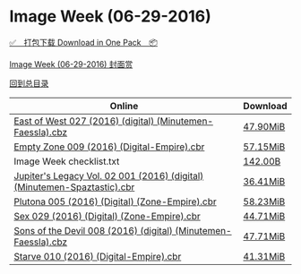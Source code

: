 # Image Week (06-29-2016)

[✅&emsp;打包下载 Download in One Pack&emsp;📦](https://pan.baidu.com/s/1hsISKvi)

[Image Week (06-29-2016) 封面赏](/https://github.com/alicewish/markdown/blob/master/cover/Image-Week-06-29-2016-Covers.md)



[回到总目录](https://github.com/alicewish/markdown/blob/master/Catalogs.md)



Online | Download
--- | ---
[East of West 027 (2016) (digital) (Minutemen-Faessla).cbz](https://github.com/alicewish/markdown/blob/master/comic/East-of-West-027-2016-digital-Minutemen-Faessla-cbz.md) | [47.90MiB](https://pan.baidu.com/s/1hsISKvi#list/path=%2FImage%20Week%202016%20Q2%2FImage%20Week%20%2806-29-2016%29%2F%E3%82%B1%E3%82%B9%E3%82%B5%E3%82%B5%E3%82%AA%E3%82%AA%E3%82%A2%E3%82%A6%E3%82%A8%E3%82%A8%E3%82%B1%E3%82%B5%E3%82%A8%E3%82%BD%E3%82%BB%E3%82%B9%E3%82%A2%E3%82%AF%E3%82%B3%E3%82%B3%E3%82%BF%E3%82%AF%E3%82%BF%E3%82%B5%E3%82%AB%E3%82%A6%E3%82%A8%E3%82%BF%E3%82%BD%E3%82%B7%E3%82%A8%E3%82%AB&parentPath=%2FImage%20Week%202016%20Q2)
[Empty Zone 009 (2016) (Digital-Empire).cbr](https://github.com/alicewish/markdown/blob/master/comic/Empty-Zone-009-2016-Digital-Empire-cbr.md) | [57.15MiB](https://pan.baidu.com/s/1hsISKvi#list/path=%2FImage%20Week%202016%20Q2%2FImage%20Week%20%2806-29-2016%29%2F%E3%82%AB%E3%82%A8%E3%82%AF%E3%82%A6%E3%82%BD%E3%82%B7%E3%82%AA%E3%82%B7%E3%82%BB%E3%82%BD%E3%82%A8%E3%82%BF%E3%82%BD%E3%82%B1%E3%82%A4%E3%82%BB%E3%82%B1%E3%82%AF%E3%82%AD%E3%82%A4%E3%82%BB%E3%82%AD%E3%82%BB%E3%82%BD%E3%82%B1%E3%82%B5%E3%82%AB%E3%82%A4%E3%82%BD%E3%82%B7%E3%82%BB%E3%82%A2&parentPath=%2FImage%20Week%202016%20Q2)
Image Week checklist.txt | [142.00B](https://pan.baidu.com/s/1hsISKvi#list/path=%2FImage%20Week%202016%20Q2%2FImage%20Week%20%2806-29-2016%29%2F%E3%82%A8%E3%82%A2%E3%82%B7%E3%82%B1%E3%82%AF%E3%82%AD%E3%82%AA%E3%82%A8%E3%82%A2%E3%82%AB%E3%82%AA%E3%82%B7%E3%82%A8%E3%82%AB%E3%82%A4%E3%82%B1%E3%82%AB%E3%82%B9%E3%82%AB%E3%82%A2%E3%82%BB%E3%82%A4%E3%82%A6%E3%82%AB%E3%82%A4%E3%82%BD%E3%82%AB%E3%82%BD%E3%82%B9%E3%82%B7%E3%82%A2%E3%82%A4&parentPath=%2FImage%20Week%202016%20Q2)
[Jupiter's Legacy Vol. 02 001 (2016) (digital) (Minutemen-Spaztastic).cbr](https://github.com/alicewish/markdown/blob/master/comic/Jupiters-Legacy-Vol-02-001-2016-digital-Minutemen-Spaztastic-cbr.md) | [36.41MiB](https://pan.baidu.com/s/1hsISKvi#list/path=%2FImage%20Week%202016%20Q2%2FImage%20Week%20%2806-29-2016%29%2F%E3%82%A6%E3%82%AA%E3%82%BF%E3%82%A2%E3%82%A2%E3%82%BB%E3%82%BB%E3%82%BF%E3%82%B5%E3%82%A6%E3%82%B1%E3%82%B7%E3%82%B9%E3%82%BD%E3%82%B9%E3%82%B7%E3%82%AF%E3%82%AA%E3%82%BF%E3%82%B9%E3%82%B5%E3%82%B3%E3%82%A4%E3%82%BF%E3%82%B7%E3%82%BF%E3%82%AF%E3%82%BF%E3%82%AF%E3%82%A4%E3%82%B7%E3%82%B5&parentPath=%2FImage%20Week%202016%20Q2)
[Plutona 005 (2016) (Digital) (Zone-Empire).cbr](https://github.com/alicewish/markdown/blob/master/comic/Plutona-005-2016-Digital-Zone-Empire-cbr.md) | [58.23MiB](https://pan.baidu.com/s/1hsISKvi#list/path=%2FImage%20Week%202016%20Q2%2FImage%20Week%20%2806-29-2016%29%2F%E3%82%BF%E3%82%AA%E3%82%B7%E3%82%A2%E3%82%B7%E3%82%B1%E3%82%AF%E3%82%AF%E3%82%BD%E3%82%B9%E3%82%AB%E3%82%BF%E3%82%BF%E3%82%AD%E3%82%BF%E3%82%B7%E3%82%B1%E3%82%B1%E3%82%B1%E3%82%BD%E3%82%A6%E3%82%B9%E3%82%A4%E3%82%A8%E3%82%B1%E3%82%BD%E3%82%A8%E3%82%AA%E3%82%BF%E3%82%B3%E3%82%A4%E3%82%BB&parentPath=%2FImage%20Week%202016%20Q2)
[Sex 029 (2016) (Digital) (Zone-Empire).cbr](https://github.com/alicewish/markdown/blob/master/comic/Sex-029-2016-Digital-Zone-Empire-cbr.md) | [44.71MiB](https://pan.baidu.com/s/1hsISKvi#list/path=%2FImage%20Week%202016%20Q2%2FImage%20Week%20%2806-29-2016%29%2F%E3%82%B3%E3%82%B5%E3%82%B3%E3%82%B3%E3%82%A4%E3%82%B5%E3%82%AB%E3%82%B5%E3%82%A2%E3%82%BF%E3%82%A4%E3%82%BB%E3%82%A4%E3%82%B9%E3%82%AA%E3%82%A8%E3%82%A2%E3%82%BB%E3%82%BB%E3%82%B7%E3%82%B7%E3%82%A4%E3%82%B5%E3%82%AA%E3%82%A4%E3%82%AA%E3%82%B3%E3%82%A4%E3%82%A2%E3%82%A4%E3%82%B5%E3%82%AF&parentPath=%2FImage%20Week%202016%20Q2)
[Sons of the Devil 008 (2016) (digital) (Minutemen-Faessla).cbz](https://github.com/alicewish/markdown/blob/master/comic/Sons-of-Devil-008-2016-digital-Minutemen-Faessla-cbz.md) | [47.71MiB](https://pan.baidu.com/s/1hsISKvi#list/path=%2FImage%20Week%202016%20Q2%2FImage%20Week%20%2806-29-2016%29%2F%E3%82%BB%E3%82%BD%E3%82%B7%E3%82%A6%E3%82%A4%E3%82%B7%E3%82%BF%E3%82%B3%E3%82%AA%E3%82%AF%E3%82%B3%E3%82%AF%E3%82%B9%E3%82%A8%E3%82%B7%E3%82%BF%E3%82%AA%E3%82%B1%E3%82%B9%E3%82%B5%E3%82%A4%E3%82%A6%E3%82%B7%E3%82%AB%E3%82%B9%E3%82%BD%E3%82%B3%E3%82%BD%E3%82%BF%E3%82%BD%E3%82%A6%E3%82%AF&parentPath=%2FImage%20Week%202016%20Q2)
[Starve 010 (2016) (Digital-Empire).cbr](https://github.com/alicewish/markdown/blob/master/comic/Starve-010-2016-Digital-Empire-cbr.md) | [41.31MiB](https://pan.baidu.com/s/1hsISKvi#list/path=%2FImage%20Week%202016%20Q2%2FImage%20Week%20%2806-29-2016%29%2F%E3%82%B9%E3%82%BD%E3%82%B9%E3%82%BB%E3%82%AF%E3%82%A8%E3%82%B3%E3%82%BF%E3%82%B9%E3%82%AF%E3%82%AD%E3%82%AF%E3%82%B9%E3%82%B1%E3%82%B5%E3%82%B9%E3%82%B3%E3%82%BB%E3%82%BD%E3%82%BB%E3%82%BF%E3%82%A6%E3%82%BD%E3%82%B9%E3%82%B5%E3%82%BD%E3%82%AA%E3%82%AA%E3%82%B5%E3%82%AD%E3%82%B7%E3%82%BF&parentPath=%2FImage%20Week%202016%20Q2)